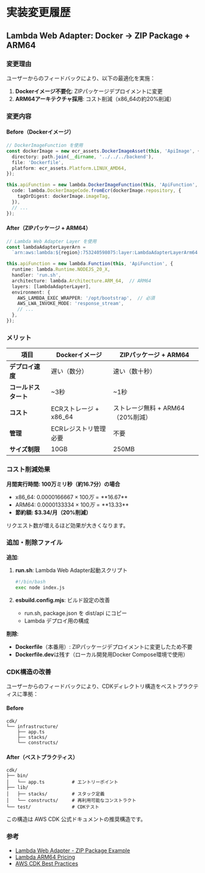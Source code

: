# 実装変更履歴

## Lambda Web Adapter: Docker → ZIP Package + ARM64

### 変更理由

ユーザーからのフィードバックにより、以下の最適化を実施：

1. **Dockerイメージ不要化**: ZIPパッケージデプロイメントに変更
2. **ARM64アーキテクチャ採用**: コスト削減（x86_64の約20%削減）

### 変更内容

#### Before（Dockerイメージ）
```typescript
// DockerImageFunction を使用
const dockerImage = new ecr_assets.DockerImageAsset(this, 'ApiImage', {
  directory: path.join(__dirname, '../../../backend'),
  file: 'Dockerfile',
  platform: ecr_assets.Platform.LINUX_AMD64,
});

this.apiFunction = new lambda.DockerImageFunction(this, 'ApiFunction', {
  code: lambda.DockerImageCode.fromEcr(dockerImage.repository, {
    tagOrDigest: dockerImage.imageTag,
  }),
  // ...
});
```

#### After（ZIPパッケージ + ARM64）
```typescript
// Lambda Web Adapter Layer を使用
const lambdaAdapterLayerArn =
  `arn:aws:lambda:${region}:753240598075:layer:LambdaAdapterLayerArm64:25`;

this.apiFunction = new lambda.Function(this, 'ApiFunction', {
  runtime: lambda.Runtime.NODEJS_20_X,
  handler: 'run.sh',
  architecture: lambda.Architecture.ARM_64,  // ARM64
  layers: [lambdaAdapterLayer],
  environment: {
    AWS_LAMBDA_EXEC_WRAPPER: '/opt/bootstrap',  // 必須
    AWS_LWA_INVOKE_MODE: 'response_stream',
    // ...
  },
});
```

### メリット

| 項目 | Dockerイメージ | ZIPパッケージ + ARM64 |
|------|---------------|----------------------|
| **デプロイ速度** | 遅い（数分） | 速い（数十秒） |
| **コールドスタート** | ~3秒 | ~1秒 |
| **コスト** | ECRストレージ + x86_64 | ストレージ無料 + ARM64（20%削減） |
| **管理** | ECRレジストリ管理必要 | 不要 |
| **サイズ制限** | 10GB | 250MB |

### コスト削減効果

**月間実行時間: 100万ミリ秒（約16.7分）の場合**

- x86_64: $0.0000166667 × 100万 = **$16.67**
- ARM64: $0.0000133334 × 100万 = **$13.33**
- **節約額: $3.34/月（20%削減）**

リクエスト数が増えるほど効果が大きくなります。

### 追加・削除ファイル

**追加**:
1. **run.sh**: Lambda Web Adapter起動スクリプト
   ```bash
   #!/bin/bash
   exec node index.js
   ```

2. **esbuild.config.mjs**: ビルド設定の改善
   - run.sh, package.json を dist/api にコピー
   - Lambda デプロイ用の構成

**削除**:
- **Dockerfile**（本番用）: ZIPパッケージデプロイメントに変更したため不要
- **Dockerfile.dev**は残す（ローカル開発用Docker Compose環境で使用）

### CDK構造の改善

ユーザーからのフィードバックにより、CDKディレクトリ構造をベストプラクティスに準拠：

#### Before
```
cdk/
└── infrastructure/
    ├── app.ts
    ├── stacks/
    └── constructs/
```

#### After（ベストプラクティス）
```
cdk/
├── bin/
│   └── app.ts          # エントリーポイント
├── lib/
│   ├── stacks/         # スタック定義
│   └── constructs/     # 再利用可能なコンストラクト
└── test/               # CDKテスト
```

この構造は AWS CDK 公式ドキュメントの推奨構造です。

### 参考

- [Lambda Web Adapter - ZIP Package Example](https://github.com/awslabs/aws-lambda-web-adapter/tree/main/examples/expressjs-zip)
- [Lambda ARM64 Pricing](https://aws.amazon.com/lambda/pricing/)
- [AWS CDK Best Practices](https://docs.aws.amazon.com/cdk/v2/guide/best-practices.html)
